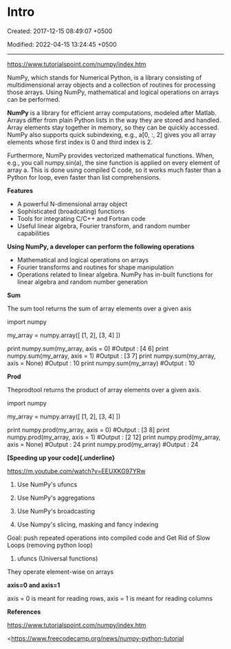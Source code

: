 # Intro

Created: 2017-12-15 08:49:07 +0500

Modified: 2022-04-15 13:24:45 +0500

---

<https://www.tutorialspoint.com/numpy/index.htm>



NumPy, which stands for Numerical Python, is a library consisting of multidimensional array objects and a collection of routines for processing those arrays. Using NumPy, mathematical and logical operations on arrays can be performed.



**NumPy** is a library for efficient array computations, modeled after Matlab. Arrays differ from plain Python lists in the way they are stored and handled. Array elements stay together in memory, so they can be quickly accessed. NumPy also supports quick subindexing, e.g., a[0, :, 2] gives you all array elements whose first index is 0 and third index is 2.



Furthermore, NumPy provides vectorized mathematical functions. When, e.g., you call numpy.sin(a), the sine function is applied on every element of array a. This is done using compiled C code, so it works much faster than a Python for loop, even faster than list comprehensions.



**Features**
-   A powerful N-dimensional array object
-   Sophisticated (broadcating) functions
-   Tools for integrating C/C++ and Fortran code
-   Useful linear algebra, Fourier transform, and random number capabilities



**Using NumPy, a developer can perform the following operations**
-   Mathematical and logical operations on arrays
-   Fourier transforms and routines for shape manipulation
-   Operations related to linear algebra. NumPy has in-built functions for linear algebra and random number generation



**Sum**

The sum tool returns the sum of array elements over a given axis

import numpy

my_array = numpy.array([ [1, 2], [3, 4] ])

print numpy.sum(my_array, axis = 0) #Output : [4 6]
print numpy.sum(my_array, axis = 1) #Output : [3 7]
print numpy.sum(my_array, axis = None) #Output : 10
print numpy.sum(my_array) #Output : 10



**Prod**

Theprodtool returns the product of array elements over a given axis.

import numpy

my_array = numpy.array([ [1, 2], [3, 4] ])

print numpy.prod(my_array, axis = 0) #Output : [3 8]
print numpy.prod(my_array, axis = 1) #Output : [2 12]
print numpy.prod(my_array, axis = None) #Output : 24
print numpy.prod(my_array) #Output : 24



**[Speeding up your code]{.underline}**

<https://m.youtube.com/watch?v=EEUXKG97YRw>

1.  Use NumPy's ufuncs

2.  Use NumPy's aggregations

3.  Use NumPy's broadcasting

4.  Use Numpy's slicing, masking and fancy indexing



Goal: push repeated operations into compiled code and Get Rid of Slow Loops (removing python loop)



1.  ufuncs (Universal functions)

They operate element-wise on arrays



**axis=0 and axis=1**

axis = 0 is meant for reading rows, axis = 1 is meant for reading columns



**References**

<https://www.tutorialspoint.com/numpy/index.htm>

<https://www.freecodecamp.org/news/numpy-python-tutorial
